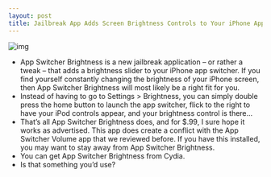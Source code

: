 ```yaml
---
layout: post
title: Jailbreak App Adds Screen Brightness Controls to Your iPhone App Switcher
---
```

![img](http://media.idownloadblog.com/wp-content/uploads/2010/11/App-Switcher-Brightness.png)
* App Switcher Brightness is a new jailbreak application – or rather a tweak – that adds a brightness slider to your iPhone app switcher. If you find yourself constantly changing the brightness of your iPhone screen, then App Switcher Brightness will most likely be a right fit for you.
* Instead of having to go to Settings > Brightness, you can simply double press the home button to launch the app switcher, flick to the right to have your iPod controls appear, and your brightness control is there…
* That’s all App Switcher Brightness does, and for $.99, I sure hope it works as advertised. This app does create a conflict with the App Switcher Volume app that we reviewed before. If you have this installed, you may want to stay away from App Switcher Brightness.
* You can get App Switcher Brightness from Cydia.
* Is that something you’d use?


